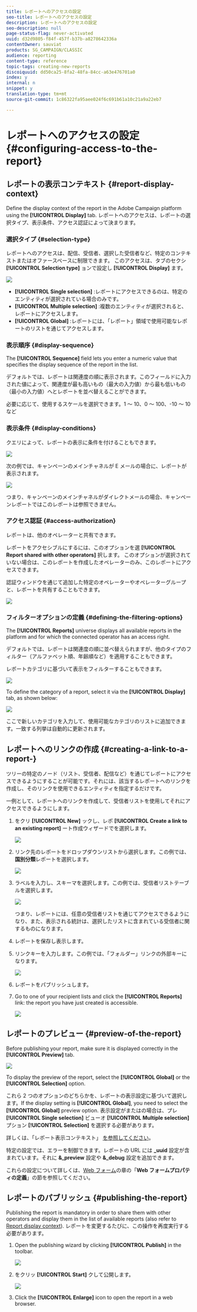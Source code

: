```yaml
---
title: レポートへのアクセスの設定
seo-title: レポートへのアクセスの設定
description: レポートへのアクセスの設定
seo-description: null
page-status-flag: never-activated
uuid: d32d9805-f84f-457f-b37b-a8278642336a
contentOwner: sauviat
products: SG_CAMPAIGN/CLASSIC
audience: reporting
content-type: reference
topic-tags: creating-new-reports
discoiquuid: dd50ca25-8fa2-48fa-84cc-a63e476701a0
index: y
internal: n
snippet: y
translation-type: tm+mt
source-git-commit: 1c86322fa95aee024f6c691b61a10c21a9a22eb7

---
```



# レポートへのアクセスの設定{#configuring-access-to-the-report}

## レポートの表示コンテキスト {#report-display-context}

Define the display context of the report in the Adobe Campaign platform using the **[!UICONTROL Display]** tab. レポートへのアクセスは、レポートの選択タイプ、表示条件、アクセス認証によって決まります。

### 選択タイプ {#selection-type}

レポートへのアクセスは、配信、受信者、選択した受信者など、特定のコンテキストまたはオファースペースに制限できます。 このアクセスは、タブのセクシ **[!UICONTROL Selection type]** ョンで設定し **[!UICONTROL Display]** ます。

![](assets/s_ncs_advuser_report_visibility_4.png)

* **[!UICONTROL Single selection]** :レポートにアクセスできるのは、特定のエンティティが選択されている場合のみです。
* **[!UICONTROL Multiple selection]** :複数のエンティティが選択されると、レポートにアクセスします。
* **[!UICONTROL Global]** :レポートには、「レポート」領域で使用可能なレポートのリストを通じてアクセスします。

### 表示順序 {#display-sequence}

The **[!UICONTROL Sequence]** field lets you enter a numeric value that specifies the display sequence of the report in the list.

デフォルトでは、レポートは関連度の順に表示されます。このフィールドに入力された値によって、関連度が最も高いもの（最大の入力値）から最も低いもの（最小の入力値）へとレポートを並べ替えることができます。

必要に応じて、使用するスケールを選択できます。1 ～ 10、0 ～ 100、-10 ～ 10など

### 表示条件 {#display-conditions}

クエリによって、レポートの表示に条件を付けることもできます。

![](assets/s_ncs_advuser_report_visibility_5.png)

次の例では、キャンペーンのメインチャネルが E メールの場合に、レポートが表示されます。

![](assets/s_ncs_advuser_report_visibility_6.png)

つまり、キャンペーンのメインチャネルがダイレクトメールの場合、キャンペーンレポートではこのレポートは参照できません。

### アクセス認証 {#access-authorization}

レポートは、他のオペレーターと共有できます。

レポートをアクセシブルにするには、このオプションを選 **[!UICONTROL Report shared with other operators]** 択します。 このオプションが選択されていない場合は、このレポートを作成したオペレーターのみ、このレポートにアクセスできます。

認証ウィンドウを通じて追加した特定のオペレーターやオペレーターグループと、レポートを共有することもできます。

![](assets/s_ncs_advuser_report_visibility_8.png)

### フィルターオプションの定義 {#defining-the-filtering-options}

The **[!UICONTROL Reports]** universe displays all available reports in the platform and for which the connected operator has an access right.

デフォルトでは、レポートは関連度の順に並べ替えられますが、他のタイプのフィルター（アルファベット順、年齢順など）を適用することもできます。

レポートカテゴリに基づいて表示をフィルターすることもできます。

![](assets/report_ovv_select_type.png)

To define the category of a report, select it via the **[!UICONTROL Display]** tab, as shown below:

![](assets/report_select_category.png)

ここで新しいカテゴリを入力して、使用可能なカテゴリのリストに追加できます。一致する列挙は自動的に更新されます。

## レポートへのリンクの作成 {#creating-a-link-to-a-report-}

ツリーの特定のノード（リスト、受信者、配信など）を通じてレポートにアクセスできるようにすることが可能です。それには、該当するレポートへのリンクを作成し、そのリンクを使用できるエンティティを指定するだけです。

一例として、レポートへのリンクを作成して、受信者リストを使用してそれにアクセスできるようにします。

1. をクリ **[!UICONTROL New]** ックし、レポ **[!UICONTROL Create a link to an existing report]** ート作成ウィザードでを選択します。

   ![](assets/s_ncs_advuser_report_wizard_link_01.png)

1. リンク先のレポートをドロップダウンリストから選択します。この例では、**国別分類**&#x200B;レポートを選択します。

   ![](assets/s_ncs_advuser_report_wizard_link_02.png)

1. ラベルを入力し、スキーマを選択します。この例では、受信者リストテーブルを選択します。

   ![](assets/s_ncs_advuser_report_wizard_link_03.png)

   つまり、レポートには、任意の受信者リストを通じてアクセスできるようになり、また、表示される統計は、選択したリストに含まれている受信者に関するものになります。

1. レポートを保存し表示します。
1. リンクキーを入力します。この例では、「フォルダー」リンクの外部キーになります。

   ![](assets/s_ncs_advuser_report_wizard_link_04.png)

1. レポートをパブリッシュします。
1. Go to one of your recipient lists and click the **[!UICONTROL Reports]** link: the report you have just created is accessible.

   ![](assets/s_ncs_advuser_report_wizard_link_05.png)

## レポートのプレビュー {#preview-of-the-report}

Before publishing your report, make sure it is displayed correctly in the **[!UICONTROL Preview]** tab.

![](assets/s_ncs_advuser_report_preview_01.png)

To display the preview of the report, select the **[!UICONTROL Global]** or the **[!UICONTROL Selection]** option.

これら 2 つのオプションのどちらかを、レポートの表示設定に基づいて選択します。If the display setting is **[!UICONTROL Global]**, you need to select the **[!UICONTROL Global]** preview option. 表示設定がまたはの場合は、プレ **[!UICONTROL Single selection]** ビューオ **[!UICONTROL Multiple selection]**&#x200B;プション **[!UICONTROL Selection]** を選択する必要があります。

詳しくは、「レポート表示コンテキスト」 [を参照してください](#report-display-context)。

特定の設定では、エラーを制御できます。レポートの URL には **_uuid** 設定が含まれています。それに **&amp;_preview** 設定や **&amp;_debug** 設定を追加できます。

これらの設定について詳しくは、[Web フォーム](../../web/using/about-web-forms.md)の章の「**Web フォームプロパティの定義**」の節を参照してください。

## レポートのパブリッシュ {#publishing-the-report}

Publishing the report is mandatory in order to share them with other operators and display them in the list of available reports (also refer to [Report display context](#report-display-context)). レポートを変更するたびに、この操作を再度実行する必要があります。

1. Open the publishing wizard by clicking **[!UICONTROL Publish]** in the toolbar.

   ![](assets/s_ncs_advuser_report_publish_01.png)

1. をクリッ **[!UICONTROL Start]** クして公開します。

   ![](assets/s_ncs_advuser_report_publish_02.png)

1. Click the **[!UICONTROL Enlarge]** icon to open the report in a web browser.

